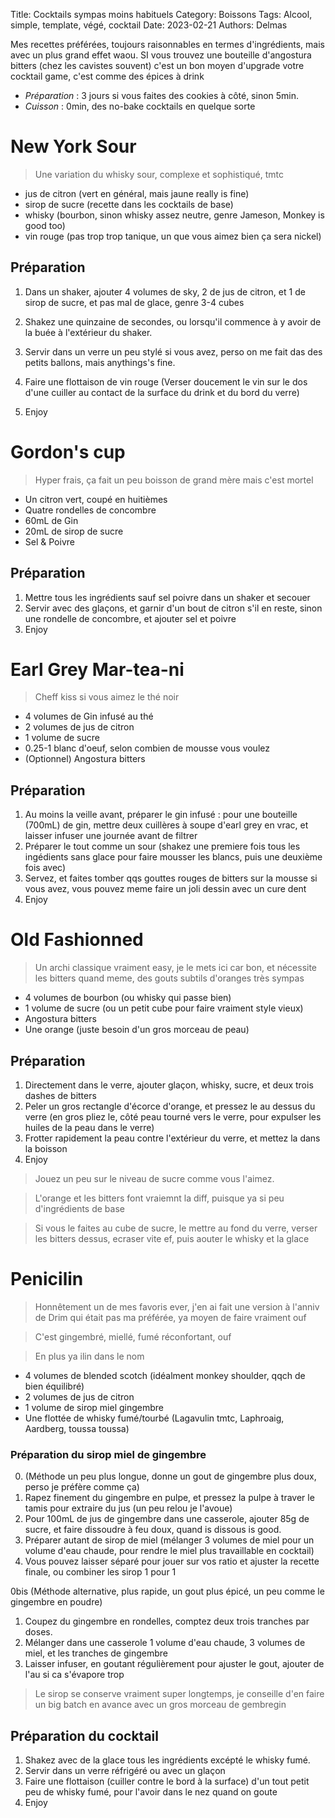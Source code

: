 Title: Cocktails sympas moins habituels
Category: Boissons
Tags: Alcool, simple, template, végé, cocktail
Date: 2023-02-21
Authors: Delmas

Mes recettes préférées, toujours raisonnables en termes d'ingrédients, mais avec un plus grand effet waou. SI vous trouvez une bouteille d'angostura bitters (chez les cavistes souvent) c'est un bon moyen d'upgrade votre cocktail game, c'est comme des épices à drink

- *Préparation* : 3 jours si vous faites des cookies à côté, sinon 5min.
- *Cuisson* : 0min, des no-bake cocktails en quelque sorte

# New York Sour
> Une variation du whisky sour, complexe et sophistiqué, tmtc

  - jus de citron (vert en général, mais jaune really is fine)
  - sirop de sucre (recette dans les cocktails de base)
  - whisky (bourbon, sinon whisky assez neutre, genre Jameson, Monkey is good too)
  - vin rouge (pas trop trop tanique, un que vous aimez bien ça sera nickel)

## Préparation
  
  1. Dans un shaker, ajouter 4 volumes de sky, 2 de jus de citron, et 1 de sirop de sucre, et pas mal de glace, genre 3-4 cubes


  2. Shakez une quinzaine de secondes, ou lorsqu'il commence à y avoir de la buée à l'extérieur du shaker.

  3. Servir dans un verre un peu stylé si vous avez, perso on me fait das des petits ballons, mais anythings's fine.
  4. Faire une flottaison de vin rouge (Verser doucement le vin sur le dos d'une cuiller au contact de la surface du drink et du bord du verre)
  5. Enjoy



# Gordon's cup
> Hyper frais, ça fait un peu boisson de grand mère mais c'est mortel

  - Un citron vert, coupé en huitièmes
  - Quatre rondelles de concombre
  - 60mL de Gin 
  - 20mL de sirop de sucre
  - Sel & Poivre

## Préparation

  1. Mettre tous les ingrédients sauf sel poivre dans un shaker et secouer
  2. Servir avec des glaçons, et garnir d'un bout de citron s'il en reste, sinon une rondelle de concombre, et ajouter sel et poivre
  3. Enjoy


# Earl Grey Mar-tea-ni
> Cheff kiss si vous aimez le thé noir

  - 4 volumes de Gin infusé au thé
  - 2 volumes de jus de citron
  - 1 volume de sucre
  - 0.25-1 blanc d'oeuf, selon combien de mousse vous voulez
  - (Optionnel) Angostura bitters


## Préparation

  1. Au moins la veille avant, préparer le gin infusé : pour une bouteille (700mL) de gin, mettre deux cuillères à soupe d'earl grey en vrac, et laisser infuser une journée avant de filtrer
  2. Préparer le tout comme un sour (shakez une premiere fois tous les ingédients sans glace pour faire mousser les blancs, puis une deuxième fois avec)
  3. Servez, et faites tomber qqs gouttes rouges de bitters sur la mousse si vous avez, vous pouvez meme faire un joli dessin avec un cure dent
  4. Enjoy

# Old Fashionned
> Un archi classique vraiment easy, je le mets ici car bon, et nécessite les bitters quand meme, des gouts subtils d'oranges très sympas

  - 4 volumes de bourbon (ou whisky qui passe bien)
  - 1 volume de sucre (ou un petit cube pour faire vraiment style vieux)
  - Angostura bitters
  - Une orange (juste besoin d'un gros morceau de peau)


## Préparation

  1. Directement dans le verre, ajouter glaçon, whisky, sucre, et deux trois dashes de bitters
  2. Peler un gros rectangle d'écorce d'orange, et pressez le au dessus du verre (en gros pliez le, côté peau tourné vers le verre, pour expulser les huiles de la peau dans le verre)
  3. Frotter rapidement la peau contre l'extérieur du verre, et mettez la dans la boisson
  4. Enjoy
>Jouez un peu sur le niveau de sucre comme vous l'aimez.

>L'orange et les bitters font vraiemnt la diff, puisque ya si peu d'ingrédients de base

>Si vous le faites au cube de sucre, le mettre au fond du verre, verser les bitters dessus, ecraser vite ef, puis aouter le whisky et la glace


# Penicilin
> Honnêtement un de mes favoris ever, j'en ai fait une version à l'anniv de Drim qui était pas ma préférée, ya moyen de faire vraiment ouf

> C'est gingembré, miellé, fumé réconfortant, ouf

> En plus ya ilin dans le nom

  - 4 volumes de blended scotch (idéalment monkey shoulder, qqch de bien équilibré)
  - 2 volumes de jus de citron
  - 1 volume de sirop miel gingembre
  - Une flottée de whisky fumé/tourbé (Lagavulin tmtc, Laphroaig, Aardberg, toussa toussa)


### Préparation du sirop miel de gingembre

  0. (Méthode un peu plus longue, donne un gout de gingembre plus doux, perso je préfère comme ça)
  1. Rapez finement du gingembre en pulpe, et pressez la pulpe à traver le tamis pour extraire du jus (un peu relou je l'avoue)
  2. Pour 100mL de jus de gingembre dans une casserole, ajouter 85g de sucre, et faire dissoudre à feu doux, quand is dissous is good.
  3. Préparer autant de sirop de miel (mélanger 3 volumes de miel pour un volume d'eau chaude, pour rendre le miel plus travaillable en cocktail)
  4. Vous pouvez laisser séparé pour jouer sur vos ratio et ajuster la recette finale, ou combiner les sirop 1 pour 1

  0bis (Méthode alternative, plus rapide, un gout plus épicé, un peu comme le gingembre en poudre)

  1. Coupez du gingembre en rondelles, comptez deux trois tranches par doses.
  2. Mélanger dans une casserole 1 volume d'eau chaude, 3 volumes de miel, et les tranches de gingembre
  3. Laisser infuser, en goutant régulièrement pour ajuster le gout, ajouter de l'au si ca s'évapore trop
 
> Le sirop se conserve vraiment super longtemps, je conseille d'en faire un big batch en avance avec un gros morceau de gembregin

## Préparation du cocktail

  1. Shakez avec de la glace tous les ingrédients excépté le whisky fumé.
  2. Servir dans un verre réfrigéré ou avec un glaçon
  3. Faire une flottaison (cuiller contre le bord à la surface) d'un tout petit peu de whisky fumé, pour l'avoir dans le nez quand on goute
  4. Enjoy


